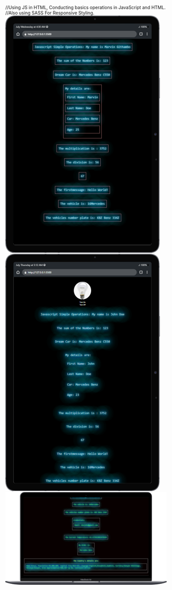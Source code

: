 //Using JS in HTML, Conducting basics operations in JavaScript and HTML.
//Also using SASS For Responsive Styling.
![tablet view](https://github.com/ARINCoder/Introducing-HTML/blob/introjsandhtml/assets/Galaxy-Tab-S7-127.0.0.1%20(1).png)
![tablet view](https://github.com/ARINCoder/Introducing-HTML/blob/introjsandhtml/assets/Galaxy-Tab-S7-127.0.0.1%20(3).png)
![desktop view](https://github.com/ARINCoder/Introducing-HTML/blob/introjsandhtml/assets/Macbook-Air-127.0.0.1%20(4).png) 
